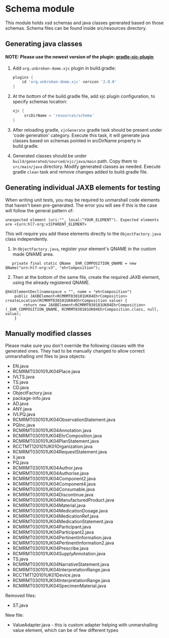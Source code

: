 # Schema module

This module holds xsd schemas and java classes generated based on those schemas.
Schema files can be found inside src/resources directory.

## Generating java classes

#### NOTE: Please use the newest version of the plugin: [gradle-xjc-plugin](https://github.com/unbroken-dome/gradle-xjc-plugin)


1. Add `org.unbroken-dome.xjc` plugin in build.gradle:
    ```groovy
    plugins {
        id 'org.unbroken-dome.xjc' version '2.0.0'
    }
    ```
2. At the bottom of the build.gradle file, add xjc plugin configuration,
   to specify schemas location:
   ```groovy
   xjc {
        srcDirName = 'resources/schema'
   }
   ```
3. After reloading gradle, `xjcGenerate` gradle task should be present under
   'code generation' category. Execute this task, it will generate java classes
   based on schemas pointed in srcDirName property in build.gradle.
   
4. Generated classes should be under `build/generated/sourced/xjc/java/main` path.
   Copy them to `src/main/java` directory. Modify generated classes as needed.
   Execute gradle `clean` task and remove changes added to build.gradle file.

## Generating individual JAXB elements for testing

When writing unit tests, you may be required to unmarshall code elements that haven't been pre-generated. The error you will see if this is the case will follow the general pattern of: 

```
unexpected element (uri:"", local:"YOUR_ELEMENT"). Expected elements are <{urn:hl7-org:v3}PARENT_ELEMENT>
```

This will require you add these elements directly to the `ObjectFactory.java` class independently.

1. In `ObjectFactory.java`, register your element's QNAME in the custom made QNAME area.
```
   private final static QName _EHR_COMPOSITION_QNAME = new QName("urn:hl7-org:v3", "ehrComposition");
```

2. Then at the bottom of the same file, create the required JAXB element, using the already registered QNAME.
```
@XmlElementDecl(namespace = "", name = "ehrComposition")
    public JAXBElement<RCMRMT030101UK04EhrComposition> createLocation(RCMRMT030101UK04EhrComposition value) {
        return new JAXBElement<RCMRMT030101UK04EhrComposition>(_EHR_COMPOSITION_QNAME, RCMRMT030101UK04EhrComposition.class, null, value);
    }
```

   
## Manually modified classes

Please make sure you don't override the following classes with the generated ones. They had to be manually changed to allow correct unmarshalling xml files to java objects:
- EN.java 
- RCMRMT030101UK04Place.java
- IVLTS.java
- TS.java
- CD.java
- ObjectFactory.java
- package-info.java
- AD.java
- ANY.java
- IVLPQ.java
- RCMRMT030101UK04ObservationStatement.java
- PQInc.java
- RCMRMT030101UK04Annotation.java
- RCMRMT030101UK04EhrComposition.java
- RCMRMT030101UK04PlanStatement.java
- RCCTMT120101UK01Organization.java
- RCMRMT030101UK04RequestStatement.java
- II.java
- PQ.java
- RCMRMT030101UK04Author.java
- RCMRMT030101UK04Authorise.java
- RCMRMT030101UK04Component2.java
- RCMRMT030101UK04Component4.java
- RCMRMT030101UK04Consumable.java
- RCMRMT030101UK04Discontinue.java
- RCMRMT030101UK04ManufacturedProduct.java
- RCMRMT030101UK04Material.java
- RCMRMT030101UK04MedicationDosage.java
- RCMRMT030101UK04MedicationRef.java
- RCMRMT030101UK04MedicationStatement.java
- RCMRMT030101UK04Participant.java
- RCMRMT030101UK04Participant2.java
- RCMRMT030101UK04PertinentInformation.java
- RCMRMT030101UK04PertinentInformation2.java
- RCMRMT030101UK04Prescribe.java
- RCMRMT030101UK04SupplyAnnotation.java
- TS.java
- RCMRMT030101UK04NarrativeStatement.java
- RCMRMT030101UK04InterpretationRange.java
- RCCTMT120101UK01Device.java
- RCMRMT030101UK04InterpretationRange.java
- RCMRMT030101UK04SpecimenMaterial.java

Removed files:
- ST.java

New file:
- ValueAdapter.java - this is custom adapter helping with unmarshalling value element,
  which can be of few different types
